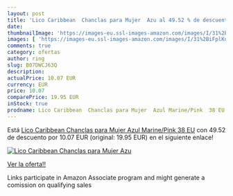 ```yaml
---
layout: post
title: 'Lico Caribbean  Chanclas para Mujer  Azu al 49.52 % de descuento'
date: 
thumbnailImage: 'https://images-eu.ssl-images-amazon.com/images/I/31%2BiFplKuxL._SL200_.jpg'
images: [ 'https://images-eu.ssl-images-amazon.com/images/I/31%2BiFplKuxL._SL200_.jpg' ]
comments: true
category: ofertas
author: ring
slug: B07DWCJ63Q
description:
actualPrice: 10.07 EUR
currency: EUR
price: 10.07
comparePrice: 19.95 EUR
inStock: true
prodname: Lico Caribbean  Chanclas para Mujer  Azul Marine/Pink  38 EU
---
```


Está [Lico Caribbean  Chanclas para Mujer  Azul Marine/Pink  38 EU](https://www.amazon.es/dp/B07DWCJ63Q/?tag=tolees-21) con 49.52 de descuento por 10.07 EUR (original: 19.95 EUR) en el siguiente enlace!

[![Lico Caribbean  Chanclas para Mujer  Azu](https://images-eu.ssl-images-amazon.com/images/I/31%2BiFplKuxL._SL200_.jpg)](https://www.amazon.es/dp/B07DWCJ63Q/?tag=tolees-21)

[Ver la oferta!!](https://www.amazon.es/dp/B07DWCJ63Q/?tag=tolees-21)

Links participate in Amazon Associate program and might generate a comission on qualifying sales


